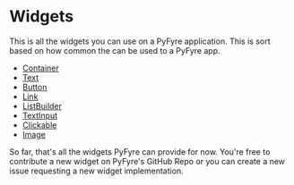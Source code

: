 # Widgets

This is all the widgets you can use on a PyFyre application. This is sort based on how common the can be used to a PyFyre app.

* [Container](container.md)
* [Text](text.md)
* [Button](button.md)
* [Link](link.md)
* [ListBuilder](listbuilder.md)
* [TextInput](textinput/)
* [Clickable](clickable.md)
* [Image](image.md)

So far, that's all the widgets PyFyre can provide for now. You're free to contribute a new widget on PyFyre's GitHub Repo or you can create a new issue requesting a new widget implementation.
